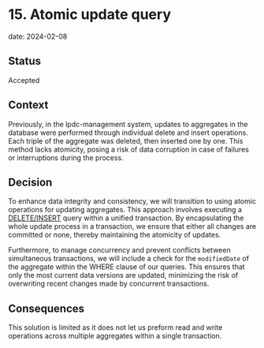 # 15. Atomic update query

date: 2024-02-08

## Status

Accepted

## Context

Previously, in the lpdc-management system, updates to aggregates in the database were performed through individual delete and insert operations.
Each triple of the aggregate was deleted, then inserted one by one.
This method lacks atomicity, posing a risk of data corruption in case of failures or interruptions during the process.

## Decision

To enhance data integrity and consistency, we will transition to using atomic operations for updating aggregates.
This approach involves executing a [DELETE/INSERT](https://www.w3.org/TR/sparql11-update/) query within a unified transaction.
By encapsulating the whole update process in a transaction, we ensure that either all changes are committed or none, thereby maintaining the atomicity of updates.

Furthermore, to manage concurrency and prevent conflicts between simultaneous transactions, we will include a check for the `modifiedDate` of the aggregate within the WHERE clause of our queries.
This ensures that only the most current data versions are updated, minimizing the risk of overwriting recent changes made by concurrent transactions.

## Consequences

This solution is limited as it does not let us preform read and write operations across multiple aggregates within a single transaction.
